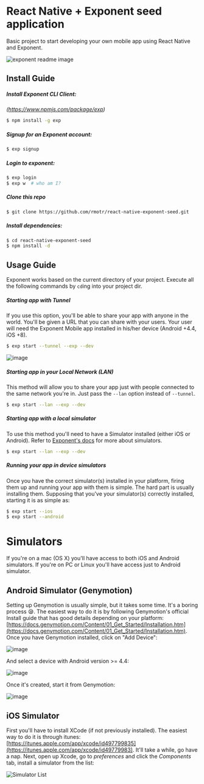 # React Native + Exponent seed application

Basic project to start developing your own mobile app using React Native and Exponent.

![exponent readme image](https://cloud.githubusercontent.com/assets/872296/20684654/b5365d84-b58f-11e6-8564-eea0531a2bb1.png)


## Install Guide

##### Install Exponent CLI Client:
_(https://www.npmjs.com/package/exp)_

```sh
$ npm install -g exp
```

##### Signup for an Exponent account:

```sh
$ exp signup
```

##### Login to exponent:

```sh
$ exp login
$ exp w  # who am I?
```

##### Clone this repo

```sh
$ git clone https://github.com/rmotr/react-native-exponent-seed.git
```

##### Install dependencies:

```sh
$ cd react-native-exponent-seed
$ npm install -d
```

## Usage Guide

Exponent works based on the current directory of your project. Execute all the following commands by `cd`ing into your project dir.

##### Starting app with Tunnel

If you use this option, you'll be able to share your app with anyone in the world. You'll be given a URL that you can share with your users. Your user will need the Exponent Mobile app installed in his/her device (Android +4.4, iOS +8).

```sh
$ exp start --tunnel --exp --dev
```

![image](https://cloud.githubusercontent.com/assets/872296/20674838/11733e7c-b569-11e6-88b6-1d6755efb35b.png)

##### Starting app in your Local Network (LAN)

This method will allow you to share your app just with people connected to the same network you're in. Just pass the `--lan` option instead of `--tunnel`.


```sh
$ exp start --lan --exp --dev
```

##### Starting app with a local simulator

To use this method you'll need to have a Simulator installed (either iOS or Android). Refer to [Exponent's docs](https://docs.getexponent.com/versions/v11.0.0/guides/debugging.html#using-a-simulator-emulator) for more about simulators.

```sh
$ exp start --lan --exp --dev
```

##### Running your app in device simulators

Once you have the correct simulator(s) installed in your platform, firing them up and running your app with them is simple. The hard part is usually installing them. Supposing that you've your simulator(s) correctly installed, starting it is as simple as:

```sh
$ exp start --ios
$ exp start --android
```

# Simulators

If you're on a mac (OS X) you'll have access to both iOS and Android simulators. If you're on PC or Linux you'll have access just to Android simulator.

## Android Simulator (Genymotion)

Setting up Genymotion is usually simple, but it takes some time. It's a boring process 😪. The easiest way to do it is by following Genymotion's official Install guide that has good details depending on your platform: [https://docs.genymotion.com/Content/01_Get_Started/Installation.htm](https://docs.genymotion.com/Content/01_Get_Started/Installation.htm). Once you have Genymotion installed, click on "Add Device":

![image](https://cloud.githubusercontent.com/assets/872296/20842160/54369770-b895-11e6-8fed-00d6bd76ca2c.png)

And select a device with Android version >= 4.4:

![image](https://cloud.githubusercontent.com/assets/872296/20842189/6e238a12-b895-11e6-99f8-c4c778b1fe57.png)

Once it's created, start it from Genymotion:

![image](https://cloud.githubusercontent.com/assets/872296/20842208/96a953d6-b895-11e6-9e29-1a5d44b032f1.png)


## iOS Simulator

First you'll have to install XCode (if not previously installed). The easiest way to do it is through itunes: [https://itunes.apple.com/app/xcode/id497799835](https://itunes.apple.com/app/xcode/id49779983). It'll take a while, go have a nap. Next, open up Xcode, go to _preferences_ and click the _Components_ tab, install a simulator from the list:

![Simulator List](https://docs.getexponent.com/_static/img/xcode-simulator.png)
